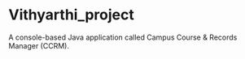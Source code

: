# Vithyarthi_project
A console-based Java application called Campus Course &amp; Records Manager (CCRM).

